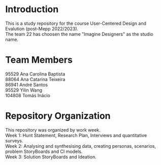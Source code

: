 # Introduction
This is a study repository for the course User-Centered Design and Evalution (post-Mepp 2022/2023). <br />
The team 22 has choosen the name "Imagine Designers" as the studio name.
# Team Members
95529  Ana Carolina Baptista <br />
88064  Ana Catarina Teixeira <br />
86941  André Santos <br />
95529  Yilin Wang <br />
104808 Tomás Inácio <br />
# Repository Organization
This repository was organized by work week. <br />
Week 1: Hunt Statement, Research Plan, Interviews and quantitative surveys. <br />
Week 2: Analysing and synthesising data, creating personas, scenarios, problem StoryBoards and CI models. <br />
Week 3: Solution StoryBoards and Ideation. <br />
